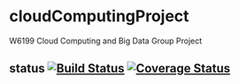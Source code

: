 # cloudComputingProject
W6199 Cloud Computing and Big Data Group Project

## status [![Build Status](https://travis-ci.org/chickenPopcorn/cloudComputingProject.svg?branch=master)](https://travis-ci.org/chickenPopcorn/cloudComputingProject) [![Coverage Status](https://coveralls.io/repos/github/chickenPopcorn/cloudComputingProject/badge.svg?branch=master)](https://coveralls.io/github/chickenPopcorn/cloudComputingProject?branch=master)
